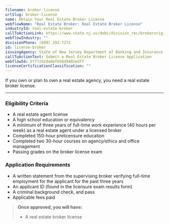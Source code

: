 ```yaml
---
filename: broker-license
urlSlug: broker-license
name: Obtain Your Real Estate Broker License
webflowName: "Real Estate Broker: Real Estate Broker License"
industryId: real-estate-broker
callToActionLink: https://www.state.nj.us/dobi/division_rec/brokeroriginalapplication.htm
webflowIndustry: ""
divisionPhone: (609) 292-7272
id: license-broker
issuingAgency: State of New Jersey Department of Banking and Insurance Real Estate Commission
callToActionText: Submit a Real Estate Broker License Application
webflowId: 5f77292da6bfb58d9402edff
licenseCertificationClassification: ""
---
```

If you own or plan to own a real estate agency, you need a real estate broker license.

- - -

### Eligibility Criteria

* A real estate agent license
* A high school education or equivalency
* A minimum of three years of full-time work experience (40 hours per week) as a real estate agent under a licensed broker
* Completed 150-hour prelicensure education
* Completed two 30-hour courses on agency/ethics and office management
* Passing grades on the broker license exam

### Application Requirements

* A written statement from the supervising broker verifying full-time employment for the applicant for the past three years
* An applicant ID (found in the licensure exam results form)
* A criminal background check, and pass
* Applicable fees paid

> **Once approved, you will have:**
>
> * A real estate broker license